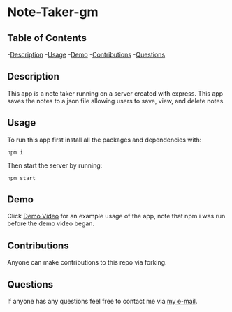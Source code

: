 # Note-Taker-gm

## Table of Contents

-[Description](#Description)
-[Usage](#Usage)
-[Demo](#Demo)
-[Contributions](#Contributions)
-[Questions](#Questions)

## Description

This app is a note taker running on a server created with express.  This app saves the notes to a json file allowing users to save, view, and delete notes.

## Usage

To run this app first install all the packages and dependencies with:
```
npm i
```
Then start the server by running:
```
npm start
```

## Demo

Click  [Demo Video](https://drive.google.com/file/d/1bxjgchjxJYGmG9iJ0wUp9nbe0wD27Ewo/view) for an example usage of the app, note that npm i was run before the demo video began.

## Contributions

Anyone can make contributions to this repo via forking.

## Questions

If anyone has any questions feel free to contact me via [my e-mail](gam154@scarletmail.rutgers.edu).